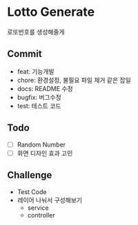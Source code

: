 # Lotto Generate

로또번호를 생성해줄게

## Commit

- feat: 기능개발
- chore: 환경설정, 불필요 파일 제거 같은 잡일
- docs: README 수정
- bugfix: 버그수정
- test: 테스트 코드

## Todo

- [ ] Random Number
- [ ] 화면 디자인 효과 고민

## Challenge

- Test Code
- 레이어 나눠서 구성해보기
  - service
  - controller
